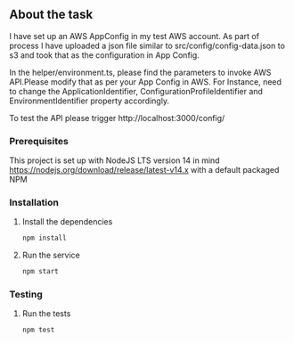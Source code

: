 


## About the task
I have set up an AWS AppConfig in my test AWS account.
As part of process I have uploaded a json file similar to src/config/config-data.json to s3 and took that as the configuration in App Config. 

In the helper/environment.ts, please find the parameters to invoke AWS API.Please modify that as per your App Config in AWS. For Instance, need to change the ApplicationIdentifier, ConfigurationProfileIdentifier and EnvironmentIdentifier property accordingly.

To test the API please trigger http://localhost:3000/config/


### Prerequisites
This project is set up with NodeJS LTS version 14 in mind https://nodejs.org/download/release/latest-v14.x with a
default packaged NPM

### Installation
1. Install the dependencies
   ```sh
   npm install
   ```
2. Run the service
   ```sh
   npm start
   ```
   
### Testing
1. Run the tests
   ```sh
   npm test
   ```
